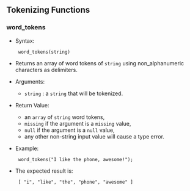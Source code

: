 <!--
 ! Licensed to the Apache Software Foundation (ASF) under one
 ! or more contributor license agreements.  See the NOTICE file
 ! distributed with this work for additional information
 ! regarding copyright ownership.  The ASF licenses this file
 ! to you under the Apache License, Version 2.0 (the
 ! "License"); you may not use this file except in compliance
 ! with the License.  You may obtain a copy of the License at
 !
 !   http://www.apache.org/licenses/LICENSE-2.0
 !
 ! Unless required by applicable law or agreed to in writing,
 ! software distributed under the License is distributed on an
 ! "AS IS" BASIS, WITHOUT WARRANTIES OR CONDITIONS OF ANY
 ! KIND, either express or implied.  See the License for the
 ! specific language governing permissions and limitations
 ! under the License.
 !-->

## <a id="TokenizingFunctions">Tokenizing Functions</a> ##
### word_tokens ###


 * Syntax:

        word_tokens(string)

 * Returns an array of word tokens of `string` using non_alphanumeric characters as delimiters.
 * Arguments:
    * `string` : a `string` that will be tokenized.
 * Return Value:
    * an `array` of `string` word tokens,
    * `missing` if the argument is a `missing` value,
    * `null` if the argument is a `null` value,
    * any other non-string input value will cause a type error.

 * Example:

        word_tokens("I like the phone, awesome!");


 * The expected result is:

        [ "i", "like", "the", "phone", "awesome" ]

